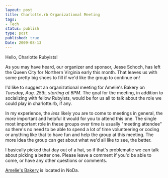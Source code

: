 ```yaml
---
layout: post
title: Charlotte.rb Organizational Meeting
tags:
- Tech
status: publish
type: post
published: true
Date: 2009-08-13
---
```

Hello, Charlotte Rubyists!

As you may have heard, our organizer and sponsor, Jesse Schoch, has left  the Queen City for Northern Virginia early this month.  That leaves us with some pretty big shoes to fill if we'd like the group to continue on!

I'd like to suggest an organizational meeting for Amelie's Bakery on *Tuesday, Aug. 25th, starting at 6PM*.  The goal for the meeting, in addition to socializing with fellow Rubyists, would be for us all to talk about the role we could play in charlotte.rb, if any.

In my experience, the *less* likely you are to come to meetings in general, the *more* important and helpful it would for you to attend this one.  The single most important role in these groups over time is usually "meeting attendee" so there's no need to be able to spend a lot of time volunteering or coding or anything like that to have fun and help the group at this meeting.  The more idea the group can get about what we'd all like to see, the better.

I basically picked that day out of a hat, so if that's problematic we can talk about picking a better one.  Please leave a comment if you'd be able to come, or have any other questions or comments.

[Amelie's Bakery](http://www.ameliesfrenchbakery.com/) is located in NoDa.


